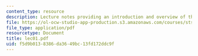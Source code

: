 ```yaml
---
content_type: resource
description: Lecture notes providing an introduction and overview of the course.
file: https://ol-ocw-studio-app-production.s3.amazonaws.com/courses/sts-471j-engineering-apollo-the-moon-project-as-a-complex-system-spring-2007/f5d9b0138386da3649bc13fd172ddc9f_lec01.pdf
file_type: application/pdf
resourcetype: Document
title: lec01.pdf
uid: f5d9b013-8386-da36-49bc-13fd172ddc9f
---
```

